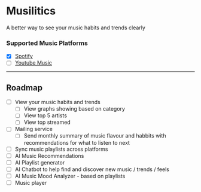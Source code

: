 # Musilitics

A better way to see your music habits and trends clearly

### Supported Music Platforms
- [X] [Spotify](https://www.spotify.com/)
- [ ] [Youtube Music](https://music.youtube.com/)

----
## Roadmap

- [ ] View your music habits and trends
  - [ ] View graphs showing based on category
  - [ ] View top 5 artists
  - [ ] View top streamed
- [ ] Mailing service
  - [ ] Send monthly summary of music flavour and habbits with recommendations for what to listen to next
- [ ] Sync music playlists across platforms
- [ ] AI Music Recommendations
- [ ] AI Playlist generator
- [ ] AI Chatbot to help find and discover new music / trends / feels
- [ ] AI Music Mood Analyzer - based on playlists
- [ ] Music player
